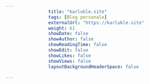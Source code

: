 ---
                title: "karlukle.site"
                tags: [Blog personale]
                externalUrl: "https://karlukle.site"
                weight: 61
                showDate: false
                showAuthor: false
                showReadingTime: false
                showEdit: false
                showLikes: false
                showViews: false
                layoutBackgroundHeaderSpace: false
                ---


